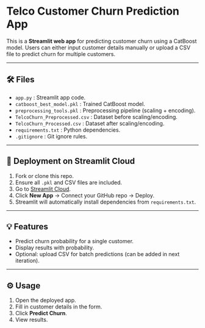 # Telco Customer Churn Prediction App

This is a **Streamlit web app** for predicting customer churn using a CatBoost model. Users can either input customer details manually or upload a CSV file to predict churn for multiple customers.

---

## 🛠️ Files

- `app.py` : Streamlit app code.
- `catboost_best_model.pkl` : Trained CatBoost model.
- `preprocessing_tools.pkl` : Preprocessing pipeline (scaling + encoding).
- `TelcoChurn_Preprocessed.csv` : Dataset before scaling/encoding.
- `TelcoChurn_Processed.csv` : Dataset after scaling/encoding.
- `requirements.txt` : Python dependencies.
- `.gitignore` : Git ignore rules.

---

## 🚀 Deployment on Streamlit Cloud

1. Fork or clone this repo.  
2. Ensure all `.pkl` and CSV files are included.  
3. Go to [Streamlit Cloud](https://streamlit.io/cloud).  
4. Click **New App** → Connect your GitHub repo → Deploy.  
5. Streamlit will automatically install dependencies from `requirements.txt`.  

---

## 💡 Features

- Predict churn probability for a single customer.  
- Display results with probability.  
- Optional: upload CSV for batch predictions (can be added in next iteration).  

---

## ⚙️ Usage

1. Open the deployed app.  
2. Fill in customer details in the form.  
3. Click **Predict Churn**.  
4. View results.

